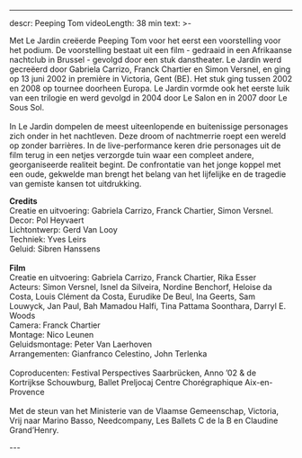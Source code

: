 
---
descr: Peeping Tom
videoLength: 38 min
text: >-
  <p>Met Le Jardin creëerde Peeping Tom voor het eerst een voorstelling voor het podium. De voorstelling bestaat uit een film - gedraaid in een Afrikaanse nachtclub in Brussel - gevolgd door een stuk danstheater. Le Jardin werd gecreëerd door Gabriela Carrizo, Franck Chartier en Simon Versnel, en ging op 13 juni 2002 in première in Victoria, Gent (BE). Het stuk ging tussen 2002 en 2008 op tournee doorheen Europa. Le Jardin vormde ook het eerste luik van een trilogie en werd gevolgd in 2004 door Le Salon en in 2007 door Le Sous Sol.<br><br>In Le Jardin dompelen de meest uiteenlopende en buitenissige personages zich onder in het nachtleven. Deze droom of nachtmerrie roept een wereld op zonder barrières. In de live-performance keren drie personages uit de film terug in een netjes verzorgde tuin waar een compleet andere, georganiseerde realiteit begint. De confrontatie van het jonge koppel met een oude, gekwelde man brengt het belang van het lijfelijke en de tragedie van gemiste kansen tot uitdrukking.</p><p><strong>Credits</strong><br>Creatie en uitvoering: Gabriela Carrizo, Franck Chartier, Simon Versnel.<br>Decor: Pol Heyvaert<br>Lichtontwerp: Gerd Van Looy<br>Techniek: Yves Leirs<br>Geluid: Sibren Hanssens<br><br><strong>Film</strong><br>Creatie en uitvoering: Gabriela Carrizo, Franck Chartier, Rika Esser<br>Acteurs: Simon Versnel, Isnel da Silveira, Nordine Benchorf, Heloise da Costa, Louis Clément da Costa, Eurudike De Beul, Ina Geerts, Sam Louwyck, Jan Paul, Bah Mamadou Halfi, Tina Pattama Soonthara, Darryl E. Woods<br>Camera: Franck Chartier<br>Montage: Nico Leunen<br>Geluidsmontage: Peter Van Laerhoven<br>Arrangementen: Gianfranco Celestino, John Terlenka<br><br>Coproducenten: Festival Perspectives Saarbrücken, Anno ’02 &amp; de Kortrijkse Schouwburg, Ballet Preljocaj Centre Chorégraphique Aix-en-Provence<br><br>Met de steun van het Ministerie van de Vlaamse Gemeenschap, Victoria, Vrij naar Marino Basso, Needcompany, Les Ballets C de la B en Claudine Grand’Henry.</p>
---
